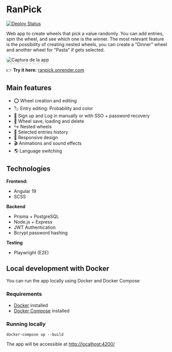 # RanPick
 
[![Deploy Status](https://img.shields.io/badge/deployed%20on-Render-black?style=flat&logo=render)](https://ranpick.onrender.com/)

Web app to create wheels that pick a value randomly. You can add entries, spin the wheel, and see which one is the winner.
The most relevant feature is the possibility of creating nested wheels, you can create a "Dinner" wheel and another wheel for "Pasta" if gets selected.

<img src="https://github.com/user-attachments/assets/d79d735c-d65d-4e5c-ad3f-6fd7ece29818" alt="Captura de la app" style="border-radius: 8px; box-shadow: 0 4px 8px rgba(0,0,0,0.1);"/>

👉 **Try it here:** [ranpick.onrender.com](https://ranpick.onrender.com)

## Main features
- ⭕ Wheel creation and editing
- 🏷️ Entry editing: Probability and color
- 👤 Sign up and Log in manually or with SSO + password recovery
- 📁 Wheel save, loading and delete
- ↪️ Nested wheels
- 📝 Selected entries history
- 📱 Responsive design
- 🎬 Animations and sound effects
- 🌎 Language switching

## Technologies

**Frontend:**
- Angular 19
- SCSS

**Backend**
- Prisma + PostgreSQL
- Node.js + Express
- JWT Authentication
- Bcrypt password hashing

**Testing**
- Playwright (E2E)

## Local development with Docker
You can run the app locally using Docker and Docker Compose
### Requirements
- [Docker](https://www.docker.com/) installed
- [Docker Compose](https://docs.docker.com/compose/install/) installed
### Running locally
```
docker-compose up --build
```
The app will be accessible at [http://localhost:4200/](http://localhost:4200/)
